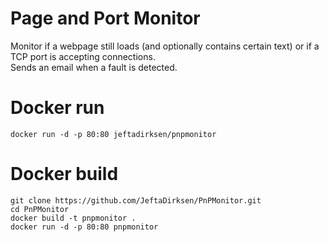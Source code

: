 # Page and Port Monitor
Monitor if a webpage still loads (and optionally contains certain text) or if a TCP port is accepting connections.  
Sends an email when a fault is detected.

# Docker run
    docker run -d -p 80:80 jeftadirksen/pnpmonitor

# Docker build
    git clone https://github.com/JeftaDirksen/PnPMonitor.git
    cd PnPMonitor
    docker build -t pnpmonitor .
    docker run -d -p 80:80 pnpmonitor
